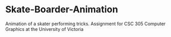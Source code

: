 # Skate-Boarder-Animation
Animation of a skater performing tricks. Assignment for CSC 305 Computer Graphics at the University of Victoria
